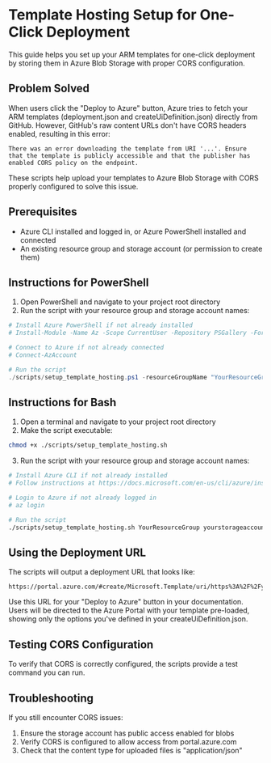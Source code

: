 # Template Hosting Setup for One-Click Deployment

This guide helps you set up your ARM templates for one-click deployment by storing them in Azure Blob Storage with proper CORS configuration.

## Problem Solved

When users click the "Deploy to Azure" button, Azure tries to fetch your ARM templates (deployment.json and createUiDefinition.json) directly from GitHub. However, GitHub's raw content URLs don't have CORS headers enabled, resulting in this error:

```
There was an error downloading the template from URI '...'. Ensure that the template is publicly accessible and that the publisher has enabled CORS policy on the endpoint.
```

These scripts help upload your templates to Azure Blob Storage with CORS properly configured to solve this issue.

## Prerequisites

- Azure CLI installed and logged in, or Azure PowerShell installed and connected
- An existing resource group and storage account (or permission to create them)

## Instructions for PowerShell

1. Open PowerShell and navigate to your project root directory
2. Run the script with your resource group and storage account names:

```powershell
# Install Azure PowerShell if not already installed
# Install-Module -Name Az -Scope CurrentUser -Repository PSGallery -Force

# Connect to Azure if not already connected
# Connect-AzAccount

# Run the script
./scripts/setup_template_hosting.ps1 -resourceGroupName "YourResourceGroup" -storageAccountName "yourstorageaccount"
```

## Instructions for Bash

1. Open a terminal and navigate to your project root directory
2. Make the script executable:

```bash
chmod +x ./scripts/setup_template_hosting.sh
```

3. Run the script with your resource group and storage account names:

```bash
# Install Azure CLI if not already installed
# Follow instructions at https://docs.microsoft.com/en-us/cli/azure/install-azure-cli

# Login to Azure if not already logged in
# az login

# Run the script
./scripts/setup_template_hosting.sh YourResourceGroup yourstorageaccount
```

## Using the Deployment URL

The scripts will output a deployment URL that looks like:

```
https://portal.azure.com/#create/Microsoft.Template/uri/https%3A%2F%2Fyourstorageaccount.blob.core.windows.net%2Ftemplates%2Fdeployment.json/createUIDefinitionUri/https%3A%2F%2Fyourstorageaccount.blob.core.windows.net%2Ftemplates%2FcreateUiDefinition.json
```

Use this URL for your "Deploy to Azure" button in your documentation. Users will be directed to the Azure Portal with your template pre-loaded, showing only the options you've defined in your createUiDefinition.json.

## Testing CORS Configuration

To verify that CORS is correctly configured, the scripts provide a test command you can run.

## Troubleshooting

If you still encounter CORS issues:
1. Ensure the storage account has public access enabled for blobs
2. Verify CORS is configured to allow access from portal.azure.com
3. Check that the content type for uploaded files is "application/json"
